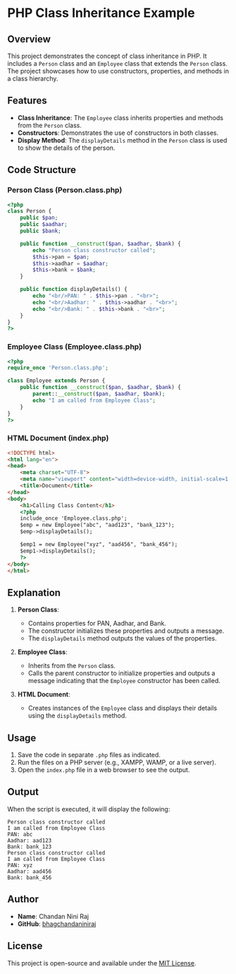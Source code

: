 # PHP Class Inheritance Example

## Overview

This project demonstrates the concept of class inheritance in PHP. It includes a `Person` class and an `Employee` class that extends the `Person` class. The project showcases how to use constructors, properties, and methods in a class hierarchy.

## Features

- **Class Inheritance**: The `Employee` class inherits properties and methods from the `Person` class.
- **Constructors**: Demonstrates the use of constructors in both classes.
- **Display Method**: The `displayDetails` method in the `Person` class is used to show the details of the person.

## Code Structure

### Person Class (Person.class.php)

```php
<?php
class Person {
    public $pan;
    public $aadhar;
    public $bank;

    public function __construct($pan, $aadhar, $bank) {
        echo "Person class constructor called";
        $this->pan = $pan;
        $this->aadhar = $aadhar;
        $this->bank = $bank;
    }

    public function displayDetails() {
        echo "<br/>PAN: " . $this->pan . "<br>";
        echo "<br/>Aadhar: " . $this->aadhar . "<br>";
        echo "<br/>Bank: " . $this->bank . "<br>";
    }
}
?>
```

### Employee Class (Employee.class.php)

```php
<?php
require_once 'Person.class.php';

class Employee extends Person {
    public function __construct($pan, $aadhar, $bank) {
        parent::__construct($pan, $aadhar, $bank);
        echo "I am called from Employee Class";
    }
}
?>
```

### HTML Document (index.php)

```html
<!DOCTYPE html>
<html lang="en">
<head>
    <meta charset="UTF-8">
    <meta name="viewport" content="width=device-width, initial-scale=1.0">
    <title>Document</title>
</head>
<body>
    <h1>Calling Class Content</h1>
    <?php
    include_once 'Employee.class.php';
    $emp = new Employee("abc", "aad123", "bank_123");
    $emp->displayDetails();

    $emp1 = new Employee("xyz", "aad456", "bank_456");
    $emp1->displayDetails();
    ?>
</body>
</html>
```

## Explanation

1. **Person Class**:
   - Contains properties for PAN, Aadhar, and Bank.
   - The constructor initializes these properties and outputs a message.
   - The `displayDetails` method outputs the values of the properties.

2. **Employee Class**:
   - Inherits from the `Person` class.
   - Calls the parent constructor to initialize properties and outputs a message indicating that the `Employee` constructor has been called.

3. **HTML Document**:
   - Creates instances of the `Employee` class and displays their details using the `displayDetails` method.

## Usage

1. Save the code in separate `.php` files as indicated.
2. Run the files on a PHP server (e.g., XAMPP, WAMP, or a live server).
3. Open the `index.php` file in a web browser to see the output.

## Output

When the script is executed, it will display the following:

```
Person class constructor called
I am called from Employee Class
PAN: abc
Aadhar: aad123
Bank: bank_123
Person class constructor called
I am called from Employee Class
PAN: xyz
Aadhar: aad456
Bank: bank_456
```

## Author

- **Name**: Chandan Nini Raj
- **GitHub**: [bhagchandaniniraj](https://github.com/bhagchandaniniraj/laravel-tutorials.git)

## License

This project is open-source and available under the [MIT License](LICENSE).
